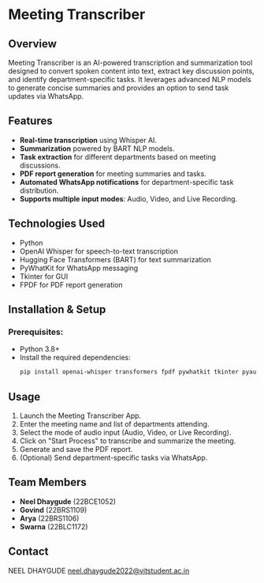 # Meeting Transcriber

## Overview
Meeting Transcriber is an AI-powered transcription and summarization tool designed to convert spoken content into text, extract key discussion points, and identify department-specific tasks. It leverages advanced NLP models to generate concise summaries and provides an option to send task updates via WhatsApp.

## Features
- **Real-time transcription** using Whisper AI.
- **Summarization** powered by BART NLP models.
- **Task extraction** for different departments based on meeting discussions.
- **PDF report generation** for meeting summaries and tasks.
- **Automated WhatsApp notifications** for department-specific task distribution.
- **Supports multiple input modes**: Audio, Video, and Live Recording.

## Technologies Used
- Python
- OpenAI Whisper for speech-to-text transcription
- Hugging Face Transformers (BART) for text summarization
- PyWhatKit for WhatsApp messaging
- Tkinter for GUI
- FPDF for PDF report generation

## Installation & Setup
### Prerequisites:
- Python 3.8+
- Install the required dependencies:
  ```bash
  pip install openai-whisper transformers fpdf pywhatkit tkinter pyaudio wave
  ```


## Usage
1. Launch the Meeting Transcriber App.
2. Enter the meeting name and list of departments attending.
3. Select the mode of audio input (Audio, Video, or Live Recording).
4. Click on "Start Process" to transcribe and summarize the meeting.
5. Generate and save the PDF report.
6. (Optional) Send department-specific tasks via WhatsApp.

## Team Members
- **Neel Dhaygude** (22BCE1052)
- **Govind** (22BRS1109)
- **Arya** (22BRS1106)
- **Swarna** (22BLC1172)


## Contact
NEEL DHAYGUDE
neel.dhaygude2022@vitstudent.ac.in
